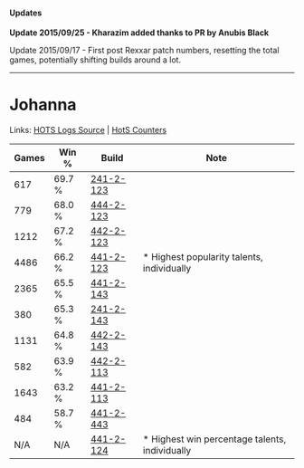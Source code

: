 #### Updates
**Update 2015/09/25 - Kharazim added thanks to PR by Anubis Black**

Update 2015/09/17 - First post Rexxar patch numbers, resetting the total games, potentially shifting builds around a lot.

***

# Johanna

Links: [HOTS Logs Source](https://www.hotslogs.com/Sitewide/HeroDetails?Hero=Johanna) | [HotS Counters](http://hotscounters.com/#/hero/Johanna)

Games  | Win %  | Build     | Note
-----  | -----  | -----     | ----
617    | 69.7 % | [241-2-123](http://www.heroesfire.com/hots/talent-calculator/johanna#lMJR) | 
779    | 68.0 % | [444-2-123](http://www.heroesfire.com/hots/talent-calculator/johanna#t5wB) | 
1212   | 67.2 % | [442-2-123](http://www.heroesfire.com/hots/talent-calculator/johanna#t11h) | 
4486   | 66.2 % | [441-2-123](http://www.heroesfire.com/hots/talent-calculator/johanna#s-bR) | * Highest popularity talents, individually
2365   | 65.5 % | [441-2-143](http://www.heroesfire.com/hots/talent-calculator/johanna#s-bl) | 
380    | 65.3 % | [241-2-143](http://www.heroesfire.com/hots/talent-calculator/johanna#lMJl) | 
1131   | 64.8 % | [442-2-143](http://www.heroesfire.com/hots/talent-calculator/johanna#t11_) | 
582    | 63.9 % | [442-2-113](http://www.heroesfire.com/hots/talent-calculator/johanna#t11X) | 
1643   | 63.2 % | [441-2-113](http://www.heroesfire.com/hots/talent-calculator/johanna#s-bH) | 
484    | 58.7 % | [441-2-443](http://www.heroesfire.com/hots/talent-calculator/johanna#s-gR) | 
N/A    | N/A    | [441-2-124](http://www.heroesfire.com/hots/talent-calculator/johanna#s-bS) | * Highest win percentage talents, individually
